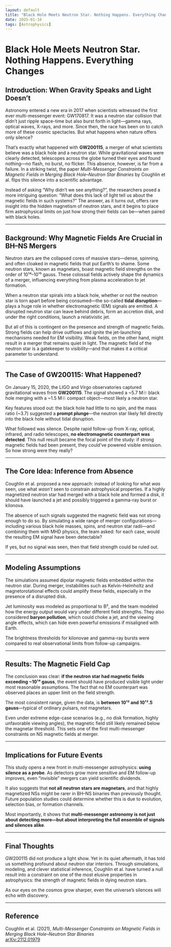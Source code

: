```yaml
---
layout: default
title: "Black Hole Meets Neutron Star. Nothing Happens. Everything Changes"
date: 2025-01-16
tags: [Astrophysics]
---
```


# Black Hole Meets Neutron Star. Nothing Happens. Everything Changes

## Introduction: When Gravity Speaks and Light Doesn’t

Astronomy entered a new era in 2017 when scientists witnessed the first ever multi-messenger event: GW170817. It was a neutron star collision that didn’t just ripple space-time but also burst forth in light—gamma rays, optical waves, X-rays, and more. Since then, the race has been on to catch more of these cosmic spectacles. But what happens when nature offers only silence?

<!--more-->

That’s exactly what happened with **GW200115**, a merger of what scientists believe was a black hole and a neutron star. While gravitational waves were clearly detected, telescopes across the globe turned their eyes and found nothing—no flash, no burst, no flicker. This absence, however, is far from a failure. In a striking twist, the paper *Multi-Messenger Constraints on Magnetic Fields in Merging Black Hole–Neutron Star Binaries* by Coughlin et al. flips this silence into a scientific advantage.

Instead of asking “Why didn’t we see anything?”, the researchers posed a more intriguing question: “What does this lack of light tell us about the magnetic fields in such systems?” The answer, as it turns out, offers rare insight into the hidden magnetism of neutron stars, and it begins to place firm astrophysical limits on just how strong their fields can be—when paired with black holes.

---

## Background: Why Magnetic Fields Are Crucial in BH–NS Mergers

Neutron stars are the collapsed cores of massive stars—dense, spinning, and often cloaked in magnetic fields that put Earth’s to shame. Some neutron stars, known as magnetars, boast magnetic field strengths on the order of 10¹⁴–10¹⁵ gauss. These colossal fields actively shape the dynamics of a merger, influencing everything from plasma acceleration to jet formation.

When a neutron star spirals into a black hole, whether or not the neutron star is torn apart before being consumed—the so-called **tidal disruption**—plays a huge role in whether electromagnetic (EM) signals are emitted. A disrupted neutron star can leave behind debris, form an accretion disk, and under the right conditions, launch a relativistic jet.

But all of this is contingent on the presence and strength of magnetic fields. Strong fields can help drive outflows and ignite the jet-launching mechanisms needed for EM visibility. Weak fields, on the other hand, might result in a merger that remains quiet in light. The magnetic field of the neutron star is a gatekeeper to visibility—and that makes it a critical parameter to understand.

---

## The Case of GW200115: What Happened?

On January 15, 2020, the LIGO and Virgo observatories captured gravitational waves from **GW200115**. The signal showed a ~5.7 M☉ black hole merging with a ~1.5 M☉ compact object—most likely a neutron star.

Key features stood out: the black hole had little to no spin, and the mass ratio (~3.7) suggested a **prompt plunge**—the neutron star likely fell directly into the black hole without tidal disruption.

What followed was silence. Despite rapid follow-up from X-ray, optical, infrared, and radio telescopes, **no electromagnetic counterpart was detected**. This null result became the focal point of the study: if strong magnetic fields had been present, they could’ve powered visible emission. So how strong were they really?

---

## The Core Idea: Inference from Absence

Coughlin et al. proposed a new approach: instead of looking for what *was* seen, use what *wasn’t* seen to constrain astrophysical properties. If a highly magnetized neutron star had merged with a black hole and formed a disk, it should have launched a jet and possibly triggered a gamma-ray burst or kilonova.

The absence of such signals suggested the magnetic field was not strong enough to do so. By simulating a wide range of merger configurations—including various black hole masses, spins, and neutron star radii—and combining them with MHD physics, the team asked: for each case, would the resulting EM signal have been detectable?

If yes, but no signal was seen, then that field strength could be ruled out.

---

## Modeling Assumptions

The simulations assumed dipolar magnetic fields embedded within the neutron star. During merger, instabilities such as Kelvin-Helmholtz and magnetorotational effects could amplify these fields, especially in the presence of a disrupted disk.

Jet luminosity was modeled as proportional to B², and the team modeled how the energy output would vary under different field strengths. They also considered **baryon pollution**, which could choke a jet, and the viewing angle effects, which can hide even powerful emissions if misaligned with Earth.

The brightness thresholds for kilonovae and gamma-ray bursts were compared to real observational limits from follow-up campaigns.

---

## Results: The Magnetic Field Cap

The conclusion was clear: **if the neutron star had magnetic fields exceeding ~10¹⁴ gauss**, the event should have produced visible light under most reasonable assumptions. The fact that no EM counterpart was observed places an upper limit on the field strength.

The most consistent range, given the data, is **between 10¹² and 10¹³.5 gauss**—typical of ordinary pulsars, not magnetars.

Even under extreme edge-case scenarios (e.g., no disk formation, highly unfavorable viewing angles), the magnetic field still likely remained below the magnetar threshold. This sets one of the first multi-messenger constraints on NS magnetic fields at merger.

---

## Implications for Future Events

This study opens a new front in multi-messenger astrophysics: **using silence as a probe**. As detectors grow more sensitive and EM follow-up improves, even “invisible” mergers can yield scientific dividends.

It also suggests that **not all neutron stars are magnetars**, and that highly magnetized NSs might be rarer in BH–NS binaries than previously thought. Future population studies could determine whether this is due to evolution, selection bias, or formation channels.

Most importantly, it shows that **multi-messenger astronomy is not just about detecting more—but about interpreting the full ensemble of signals and silences alike**.

---

## Final Thoughts

GW200115 did not produce a light show. Yet in its quiet aftermath, it has told us something profound about neutron star interiors. Through simulations, modeling, and clever statistical inference, Coughlin et al. have turned a null result into a constraint on one of the most elusive properties in astrophysics: the strength of magnetic fields in dying neutron stars.

As our eyes on the cosmos grow sharper, even the universe’s silences will echo with discovery.

---

## Reference

Coughlin et al. (2021), *Multi-Messenger Constraints on Magnetic Fields in Merging Black Hole–Neutron Star Binaries*  
[arXiv:2112.01979](https://arxiv.org/abs/2112.01979)
